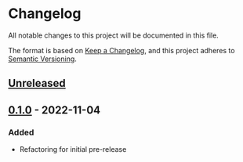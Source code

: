 # Changelog
All notable changes to this project will be documented in this file.

The format is based on [Keep a Changelog](https://keepachangelog.com/en/1.0.0/), and this project adheres to [Semantic Versioning](https://semver.org/spec/v2.0.0.html).

## [Unreleased]

## [0.1.0] - 2022-11-04
### Added
- Refactoring for initial pre-release

[Unreleased]: https://github.com/akhanf/gcnn_dmri/compare/0.1.0...master
[0.1.0]: https://github.com/akhanf/gcnn_dmri/tree/0.1.0
